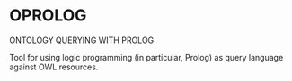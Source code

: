 # OPROLOG
ONTOLOGY QUERYING WITH PROLOG

Tool for using logic programming (in particular, Prolog) as query language against OWL resources.  
